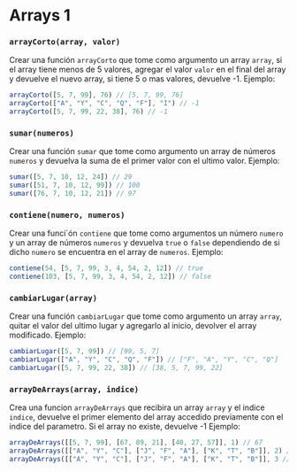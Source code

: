 # Arrays 1

### `arrayCorto(array, valor)`

Crear una función `arrayCorto` que tome como argumento un array `array`, si el array tiene menos de 5 valores, agregar el valor `valor` en el final del array y devuelve el nuevo array, si tiene 5 o mas valores, devuelve -1. Ejemplo:

```javascript
arrayCorto([5, 7, 99], 76) // [5, 7, 99, 76]
arrayCorto(["A", "Y", "C", "Q", "F"], "I") // -1
arrayCorto([5, 7, 99, 22, 38], 76) // -1
```

### `sumar(numeros)`

Crear una función `sumar` que tome como argumento un array de números `numeros` y devuelva la suma de el primer valor con el ultimo valor. Ejemplo:

```javascript
sumar([5, 7, 10, 12, 24]) // 29
sumar([51, 7, 10, 12, 99]) // 100
sumar([76, 7, 10, 12, 21]) // 97
```





### `contiene(numero, numeros)`

Crear una funci´ón `contiene` que tome como argumentos un número `numero` y un array de números `numeros` y devuelva `true` o `false` dependiendo de si dicho `numero` se encuentra en el array de `numeros`. Ejemplo:

```javascript
contiene(54, [5, 7, 99, 3, 4, 54, 2, 12]) // true
contiene(103, [5, 7, 99, 3, 4, 54, 2, 12]) // false
```

### `cambiarLugar(array)`

Crear una función `cambiarLugar` que tome como argumento un array `array`, quitar el valor del ultimo lugar y agregarlo al inicio, devolver el array modificado. Ejemplo:

```javascript
cambiarLugar([5, 7, 99]) // [99, 5, 7]
cambiarLugar(["A", "Y", "C", "Q", "F"]) // ["F", "A", "Y", "C", "Q"]
cambiarLugar([5, 7, 99, 22, 38]) // [38, 5, 7, 99, 22]
```


### `arrayDeArrays(array, indice)`

Crea una funcion `arrayDeArrays` que recibira un array `array` y el indice `indice`, devuelve el primer elemento del array accedido previamente con el indice del parametro. Si el array no existe, devuelve -1 Ejemplo:

```javascript
arrayDeArrays([[5, 7, 99], [67, 89, 21], [40, 27, 57]], 1) // 67
arrayDeArrays([["A", "Y", "C"], ["J", "F", "A"], ["K", "T", "B"]], 2) // K
arrayDeArrays([["A", "Y", "C"], ["J", "F", "A"], ["K", "T", "B"]], 3 // -1
```